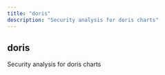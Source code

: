 ```yaml
---
title: "doris"
description: "Security analysis for doris charts"
---
```


## doris

Security analysis for doris charts
